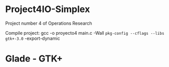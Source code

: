 # Project4IO-Simplex
Project number 4 of Operations Research 

Compile project:
	gcc -o proyecto4 main.c -Wall `pkg-config --cflags --libs gtk+-3.0` -export-dynamic

# Glade - GTK+
